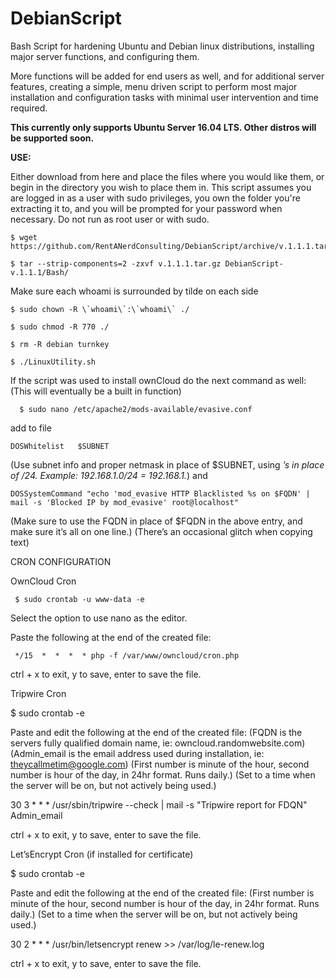 # DebianScript
Bash Script for hardening Ubuntu and Debian linux distributions, installing major server functions, and configuring them.

More functions will be added for end users as well, and for additional server features, creating a simple,
menu driven script to perform most major installation and configuration tasks with minimal user intervention and time required.

**This currently only supports Ubuntu Server 16.04 LTS. Other distros will be supported soon.**

**USE:**

Either download from here and place the files where you would like them, or begin in the directory you wish to place them in. 
This script assumes you are logged in as a user with sudo privileges, you own the folder you're extracting it to,
and you will be prompted for your password when necessary. Do not run as root user or with sudo.
  
```
$ wget https://github.com/RentANerdConsulting/DebianScript/archive/v.1.1.1.tar.gz

$ tar --strip-components=2 -zxvf v.1.1.1.tar.gz DebianScript-v.1.1.1/Bash/
```
  
Make sure each whoami is surrounded by tilde on each side

```
$ sudo chown -R \`whoami\`:\`whoami\` ./

$ sudo chmod -R 770 ./

$ rm -R debian turnkey

$ ./LinuxUtility.sh
```  
  
  
If the script was used to install ownCloud do the next command as well:  (This will eventually be a built in function)
```
  $ sudo nano /etc/apache2/mods-available/evasive.conf
```  
  add to file
```
DOSWhitelist   $SUBNET
```
(Use subnet info and proper netmask in place of $SUBNET, using *’s in place of /24. Example: 192.168.1.0/24 = 192.168.1.*)
  and
  ```
  DOSSystemCommand "echo 'mod_evasive HTTP Blacklisted %s on $FQDN' | mail -s 'Blocked IP by mod_evasive' root@localhost"
  ```
  (Make sure to use the FQDN in place of $FQDN in the above entry, and make sure it’s all on one line.)
  (There’s an occasional glitch when copying text)
   
   
   
CRON CONFIGURATION
  
  
OwnCloud Cron
 ```
  $ sudo crontab -u www-data -e
 ```
  Select the option to use nano as the editor.
 
  Paste the following at the end of the created file:
 ```
  */15  *  *  *  * php -f /var/www/owncloud/cron.php
 ```
  ctrl + x to exit, y to save, enter to save the file.
 
 
Tripwire Cron
 
  $ sudo crontab -e
 
  Paste and edit the following at the end of the created file:
  (FQDN is the servers fully qualified domain name, ie:  owncloud.randomwebsite.com)
  (Admin_email is the email address used during installation, ie: theycallmetim@google.com)
  (First number is minute of the hour, second number is hour of the day, in 24hr format. Runs daily.)
  (Set to a time when the server will be on, but not actively being used.)
 
  30 3 * * * /usr/sbin/tripwire --check | mail -s "Tripwire report for FDQN" Admin_email
   
  ctrl + x to exit, y to save, enter to save the file.
 
 
Let’sEncrypt Cron (if installed for certificate)
 
  $ sudo crontab -e
 
  Paste and edit the following at the end of the created file:
  (First number is minute of the hour, second number is hour of the day, in 24hr format. Runs daily.)
  (Set to a time when the server will be on, but not actively being used.)
 
  30 2 * * * /usr/bin/letsencrypt renew >> /var/log/le-renew.log
   
  ctrl + x to exit, y to save, enter to save the file.
